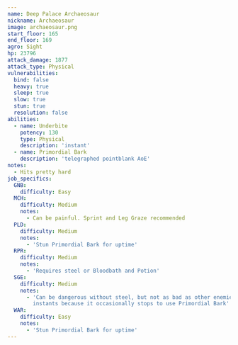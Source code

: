```yaml
---
name: Deep Palace Archaeosaur
nickname: Archaeosaur
image: archaeosaur.png
start_floor: 165
end_floor: 169
agro: Sight
hp: 23796
attack_damage: 1877
attack_type: Physical
vulnerabilities:
  bind: false
  heavy: true
  sleep: true
  slow: true
  stun: true
  resolution: false
abilities:
  - name: Underbite
    potency: 130
    type: Physical
    description: 'instant'
  - name: Primordial Bark
    description: 'telegraphed pointblank AoE'
notes:
  - Hits pretty hard
job_specifics:
  GNB:
    difficulty: Easy
  MCH:
    difficulty: Medium
    notes:
      - Can be painful. Sprint and Leg Graze recommended
  PLD:
    difficulty: Medium
    notes:
      - 'Stun Primordial Bark for uptime'
  RPR:
    difficulty: Medium
    notes:
      - 'Requires steel or Bloodbath and Potion'
  SGE:
    difficulty: Medium
    notes:
      - 'Can be dangerous without steel, but not as bad as other enemies with
        instants because it occasionally stops to use Primordial Bark'
  WAR:
    difficulty: Easy
    notes:
      - 'Stun Primordial Bark for uptime'
---
```

